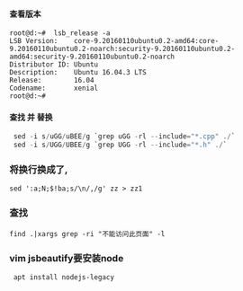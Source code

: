 #### 查看版本
```
root@d:~#  lsb_release -a
LSB Version:    core-9.20160110ubuntu0.2-amd64:core-9.20160110ubuntu0.2-noarch:security-9.20160110ubuntu0.2-amd64:security-9.20160110ubuntu0.2-noarch
Distributor ID: Ubuntu
Description:    Ubuntu 16.04.3 LTS
Release:        16.04
Codename:       xenial
root@d:~# 
```
#### 查找 并 替换
```c
 sed -i s/uGG/uBEE/g `grep uGG -rl --include="*.cpp" ./`
 sed -i s/UGG/UBEE/g `grep UGG -rl --include="*.h" ./` 
```

### 将换行换成了,
```
sed ':a;N;$!ba;s/\n/,/g' zz > zz1
```

### 查找
```
find .|xargs grep -ri "不能访问此页面" -l
```

### vim jsbeautify要安装node
```
 apt install nodejs-legacy
```
